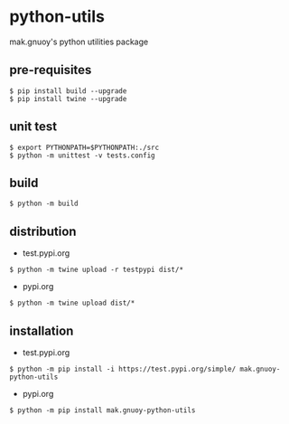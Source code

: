 # python-utils
mak.gnuoy's python utilities package

## pre-requisites
   ```
   $ pip install build --upgrade 
   $ pip install twine --upgrade 
   ```
   
## unit test
   ```
   $ export PYTHONPATH=$PYTHONPATH:./src
   $ python -m unittest -v tests.config
   ```

## build
   ```
   $ python -m build
   ```

## distribution 
  - test.pypi.org
   ```
   $ python -m twine upload -r testpypi dist/*
   ```
  - pypi.org
   ```
   $ python -m twine upload dist/*
   ```

## installation
  - test.pypi.org
   ```
   $ python -m pip install -i https://test.pypi.org/simple/ mak.gnuoy-python-utils
   ```
  - pypi.org
   ```
   $ python -m pip install mak.gnuoy-python-utils
   ```

